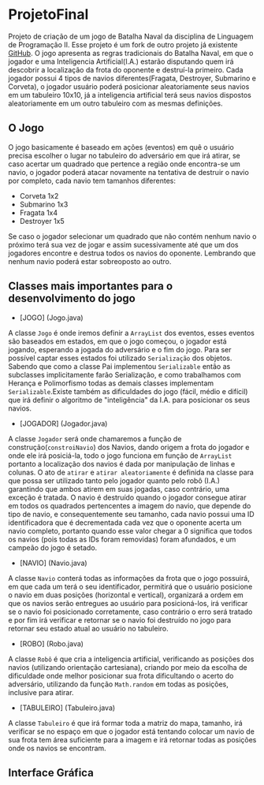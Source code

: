 # ProjetoFinal

Projeto de criação de um jogo de Batalha Naval da disciplina de Linguagem de Programação II. 
Esse projeto é um fork de outro projeto já existente [GitHub](https://github.com/dcampos/Batalha-Naval).
O jogo apresenta as regras tradicionais do Batalha Naval, em que o jogador e uma Inteligencia Artificial(I.A.) estarão disputando quem irá descobrir a localização da frota do oponente e destruí-la primeiro. Cada jogador possui 4 tipos de navios diferentes(Fragata, Destroyer, Submarino e Corveta), o jogador usuário poderá posicionar aleatoriamente seus navios em um tabuleiro 10x10, já a inteligencia artificial terá seus navios dispostos aleatoriamente em um outro tabuleiro com as mesmas definições.

## O Jogo
O jogo basicamente é baseado em ações (eventos) em quê o usuário precisa escolher o lugar no tabuleiro do adversário em que irá atirar, se caso acertar um quadrado que pertence a região onde encontra-se um navio, o jogador poderá atacar novamente na tentativa de destruir o navio por completo, cada navio tem tamanhos diferentes:
 * Corveta 1x2 
 * Submarino 1x3  
 * Fragata 1x4 
 * Destroyer 1x5 

Se caso o jogador selecionar um quadrado que não contém nenhum navio o próximo terá sua vez de jogar e assim sucessivamente até que um dos jogadores encontre e destrua todos os navios do oponente. 
Lembrando que nenhum navio poderá estar sobreoposto ao outro. 

## Classes mais importantes para o desenvolvimento do jogo

* [JOGO] (Jogo.java)

A classe ```Jogo``` é onde iremos definir a ```ArrayList``` dos eventos, esses eventos são baseados em estados, em que o jogo começou, o jogador está jogando, esperando a jogada do adversário  e o fim do jogo. Para ser possível captar esses estados foi utilizado ```Serialização``` dos objetos. Sabendo que como a classe Pai implementou ```Serializable``` então as subclasses implicitamente farão Serialização, e como trabalhamos com Herança e Polimorfismo todas as demais classes implementam ```Serializable```.Existe também as dificuldades do jogo (fácil, médio e difícil) que irá definir o algoritmo de "inteligência" da I.A. para posicionar os seus navios.


* [JOGADOR] (Jogador.java)

A classe ```Jogador``` será onde chamaremos a função de construção(```constroiNavio```) dos Navios, dando origem a frota do jogador e onde ele irá posiciá-la, todo o jogo funciona em função de ```ArrayList``` portanto a localização dos navios é dada por manipulação de linhas e colunas. O ato de ```atirar``` e ```atirar aleatoriamente``` é definida na classe para que possa ser utilizado tanto pelo jogador quanto pelo robô (I.A.) garantindo que ambos atirem em suas jogadas, caso contrário, uma exceção é tratada. O navio é destruído quando o jogador consegue atirar em todos os quadrados pertencentes a imagem do navio, que depende do tipo de navio, e consequentemente seu tamanho, cada navio possui uma ID identificadora que é decrementada cada vez que o oponente acerta um navio completo, portanto quando esse valor chegar a 0 significa que todos os navios (pois todas as IDs foram removidas) foram afundados, e um campeão do jogo é setado.

* [NAVIO] (Navio.java)

A classe ```Navio``` conterá todas as informações da frota que o jogo possuirá, em que cada um terá o seu identificador, permitirá que o usuário posicione o navio em duas posições (horizontal e vertical), organizará a ordem em que os navios serão entregues ao usuário para posicioná-los, irá verificar se o navio foi posicionado corretamente, caso contrário o erro será tratado e por fim irá verificar e retornar se o navio foi destruído no jogo para retornar seu estado atual ao usuário no tabuleiro.  

* [ROBO] (Robo.java)

A classe ```Robô``` é que cria a inteligencia artificial, verificando as posições dos navios (utilizando orientação cartesiana),  criando por meio da escolha de dificuldade onde melhor posicionar sua frota dificultando o acerto do adversário, utilizando da função ```Math.random``` em todas as posições, inclusive para atirar.

* [TABULEIRO] (Tabuleiro.java)

A classe ```Tabuleiro``` é que irá formar toda a matriz do mapa, tamanho, irá verificar se no espaço em que o jogador está tentando colocar um navio de sua frota tem área suficiente para a imagem e irá retornar todas as posições onde os navios se encontram.

## Interface Gráfica